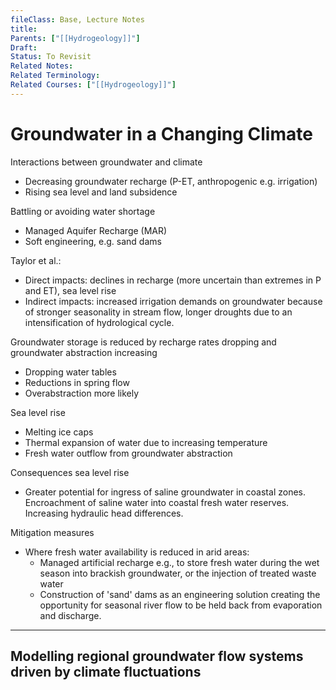 ```yaml
---
fileClass: Base, Lecture Notes
title: 
Parents: ["[[Hydrogeology]]"]
Draft: 
Status: To Revisit
Related Notes: 
Related Terminology: 
Related Courses: ["[[Hydrogeology]]"]
---
```

# Groundwater in a Changing Climate
Interactions between groundwater and climate
- Decreasing groundwater recharge (P-ET, anthropogenic e.g. irrigation)
- Rising sea level and land subsidence

Battling or avoiding water shortage
- Managed Aquifer Recharge (MAR)
- Soft engineering, e.g. sand dams

Taylor et al.:
- Direct impacts: declines in recharge (more uncertain than extremes in P and ET), sea level rise
- Indirect impacts: increased irrigation demands on groundwater because of stronger seasonality in stream flow, longer droughts due to an intensification of hydrological cycle. 

Groundwater storage is reduced by recharge rates dropping and groundwater abstraction increasing
- Dropping water tables
- Reductions in spring flow
- Overabstraction more likely

Sea level rise
- Melting ice caps
- Thermal expansion of water due to increasing temperature
- Fresh water outflow from groundwater abstraction

Consequences sea level rise
- Greater potential for ingress of saline groundwater in coastal zones. Encroachment of saline water into coastal fresh water reserves. Increasing hydraulic head differences. 

Mitigation measures
- Where fresh water availability is reduced in arid areas:
  - Managed artificial recharge e.g., to store fresh water during the wet season into brackish groundwater, or the injection of treated waste water
  - Construction of 'sand' dams as an engineering solution creating the opportunity for seasonal river flow to be held back from evaporation and discharge. 

---
## Modelling regional groundwater flow systems driven by climate fluctuations

